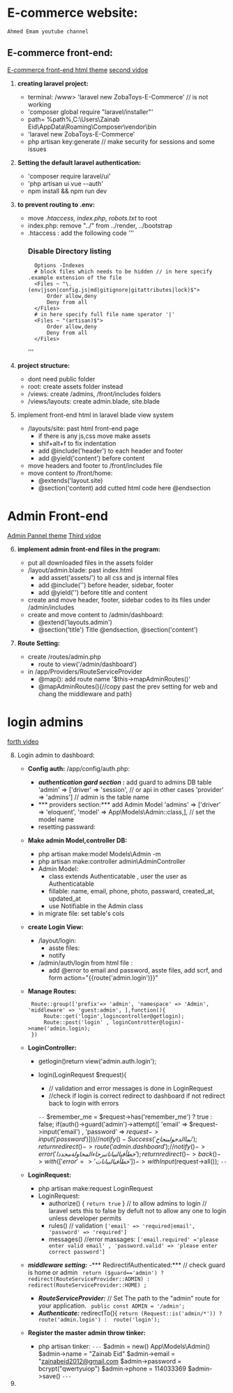 # E-commerce website:
    Ahmed Emam youtube channel 

## E-commerce front-end:
[E-commerce front-end html theme](https://drive.google.com/file/d/1_rqDOwfbhboUE_Lm2EAPv0FeTXdQWkMZ/view)
[second vidoe](https://www.youtube.com/watch?v=j52j68tBCqQ&list=PLCm7ZeRfGSP6NeupdX_K9-Qm3ROqGud-t&index=2)

1. **creating laravel project:**
    - terminal: /www> 'laravel new ZobaToys-E-Commerce' // is not working
    - 'composer global require "laravel/installer"'
    - path= %path%,C:\Users\Zainab Eid\AppData\Roaming\Composer\vendor\bin
    - 'laravel new ZobaToys-E-Commerce' 
    - php artisan key:generate // make security for sessions and some issues
    
2. **Setting the default laravel authentication:** 
    - 'composer require laravel/ui'
    - 'php artisan ui vue --auth' 
    - npm install && npm run dev

3.  **to prevent routing to .env:**
    - move *.htaccess, index.php, robots.txt* to root
    - index.php: remove "../" from ../render, ../bootstrap
    - .htaccess : add the following code
        '''
        ### Disable Directory listing
            Options -Indexes
            # block files which needs to be hidden // in here specify .example extension of the file
            <Files ~ "\.(env|json|config.js|md|gitignore|gitattributes|lock)$">
                Order allow,deny
                Deny from all
            </Files>
            # in here specify full file name sperator '|'
            <Files ~ "(artisan)$">
                Order allow,deny
                Deny from all
            </Files>
        ''' 
4. **project structure:** 
    - dont need public folder
    - root: create assets folder instead
    - /views: create /admins, /front/includes folders
    - /views/layouts: create admin.blade, site.blade

5. implement front-end html in laravel blade view system
    - /layouts/site: past html front-end page
        - if there is any js,css move make assets
        - shif+alt+f to fix indentation
        - add @include('header') to each header and footer
        - add @yield('content') before content
    - move headers and footer to /front/includes file 
    - move content to /front/home: 
        - @extends('layout.site)
        - @section('content) add cutted html code here @endsection
    


# Admin Front-end
[Admin Pannel theme](https://drive.google.com/file/d/1HRKYrwx22vz7lea-9WTYKYhx_MpiT6K1/view)
[Third vidoe](https://www.youtube.com/watch?v=rKVzM5nsbXI&list=PLCm7ZeRfGSP6NeupdX_K9-Qm3ROqGud-t&index=3)

6. **implement admin front-end files in the program:**
    - put all downloaded files in the assets folder
    - /layout/admin.blade: past index.html
        - add asset('assets/') to all css and js internal files
        - add @include('') before header, sidebar, footer
        - add @yield('') before title and content
    - create and move header, footer, sidebar codes to its files under /admin/includes
    - create and move content to /admin/dashboard:
        - @extend('layouts.admin')
        - @section('title') Title @endsection, @section('content')

7. **Route Setting:**
    - create /routes/admin.php
        - route to view('/admin/dashboard')
    - in /app/Providers/RouteServiceProvider
       - @map(): add route name '$this->mapAdminRoutes()' 
       - @mapAdminRoutes(){//copy past the prev setting for web and chang the middleware and path}

# login admins
[forth video](https://www.youtube.com/watch?v=v6t5nYeJ-k0&list=PLCm7ZeRfGSP6NeupdX_K9-Qm3ROqGud-t&index=5)

8. Login admin to dashboard:
    - **Config auth:**  /app/config/auth.php:
        - ***authentication gard section :*** add guard to admins DB table
            'admin' => ['driver' => 'session',  // or api in other cases
                       'provider'   => 'admins'] // admin is the table name
        - *** providers section:*** add Admin Model
            'admins' => ['driver' => 'eloquent', 'model' => App\Models\Admin::class,], // set the model name
        - resetting passward: 
    - **Make admin Model,controller DB:**
        - php artisan make:model Models\Admin -m 
        - php artisan make:controller admin\AdminController
        - Admin Model:
            - class extends Authenticatable , user the user as Authenticatable
            -  fillable: name, email, phone, photo, passward, created_at, updated_at
            - use Notifiable in the Admin class
        - in migrate file: set table's cols
    - **create Login View:**
        - /layout/login:
            - asste files: 
            - notify
        - /admin/auth/login from html file :
            - add @error to email and password, asste files, add scrf, and form action="{{route('admin.login')}}" 
    - **Manage Routes:**
        ```
         Route::group(['prefix'=> 'admin', 'namespace' => 'Admin', 'middleware' => 'guest:admin', ],function(){
             Route::get('login',logincontroller@getlogin);
             Route::post('login' , loginControtter@login)->name('admin.login);
         })
         ```

    - **LoginController:** 
        - getlogin()return view('admin.auth.login');
        - login(LoginRequest $request){
            - // validation and error messages is done in LoginRequest
            -   //check if login is correct redirect to dashboard if not redirect back to login with errors
            
            ```--```
            $remember_me = $request->has('remember_me') ? true : false;
            if(auth()->guard('admin')->attempt([ 'email' => $request->input('email') , 'password' => $request->input('password') ])){
            // notify()-Success('تما الدخول بنجاح');
                return redirect()->route('admin.dashboard');
            }
            //notify()->error('خطأ في البيانات برجاء المحاولة مجددا');
            return redirect()->back()->with(['error' => 'خطأ في البيانات'])->withInput($request->all());
            ```--```
    - **LoginRequest:**
        - php artisan make:request LoginRequest
        - LoginRequest: 
            - authorize() { `return true` } // to allow admins to login
                // laravel sets this to false by defult not to allow any one to login unless developer permits
            - rules() // validation `['email' => 'required|email', 'password' => 'required']`
            - messages() //error massages: `['email.required' ='please enter valid email' , 'password.valid' => 'please enter correct password']`
    - ***middleware setting:***
        -*** RedirectifAuthenticated:*** // check guard is home or admin
           ` return ($guard=='admin') ?  redirect(RouteServiceProvider::ADMIN) :  redirect(RouteServiceProvider::HOME) ;`
        - ***RouteServiceProvider:*** // Set The path to the "admin" route for your application.
           ` public const ADMIN = '/admin';`
        - ***Authenticate:*** 
            redirectTo(){
            `return (Request::is('admin/*')) ? route('admin.login') :  route('login');`
    - **Register the master admin throw  tinker:**
        - php artisan tinker:
        `---`
         $admin = new() App\Models\Admin()
         $admin->name = "Zainab Eid"
         $admin->email = "zainabeid2012@gmail.com
         $admin->password = bcrypt("qwertyuiop")
         $admin->phone = 114033369
         $admin->save()
         `---`

9. 
         


        


        
        

        
 

    
